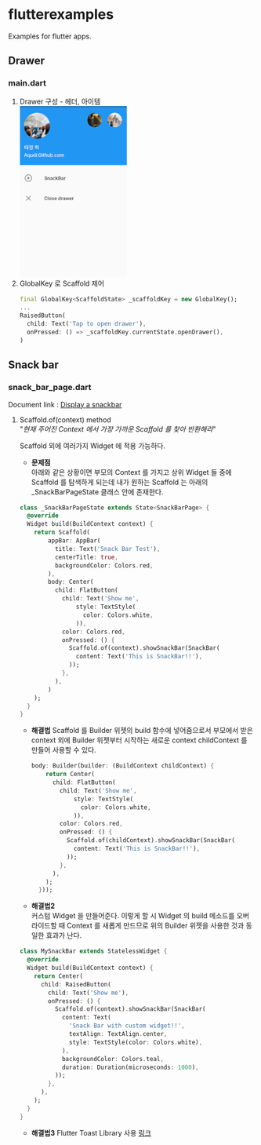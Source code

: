 # flutterexamples

Examples for flutter apps.

## Drawer
### main.dart

1. Drawer 구성 - 헤더, 아이템  
    ![drawer](assets/md/drawer.png)
2. GlobalKey 로 Scaffold 제어
    ```dart
   final GlobalKey<ScaffoldState> _scaffoldKey = new GlobalKey();
    ...
    RaisedButton(
      child: Text('Tap to open drawer'),
      onPressed: () => _scaffoldKey.currentState.openDrawer(),
    ) 
   ```

## Snack bar
### snack_bar_page.dart
Document link : [Display a snackbar](https://flutter.dev/docs/cookbook/design/snackbars)

1.  Scaffold.of(context) method  
    "*현재 주어진 Context 에서 가장 가까운 Scaffold 를 찾아 반환해라*"

    Scaffold 외에 여러가지 Widget 에 적용 가능하다.

    + **문제점**  
    아래와 같은
    상황이면 부모의 Context 를 가지고 상위 Widget 들 중에 Scaffold 를 탐색하게 되는데 내가 원하는 Scaffold 는 아래의 _SnackBarPageState 클래스 안에 존재한다.
    ```dart
    class _SnackBarPageState extends State<SnackBarPage> {
      @override
      Widget build(BuildContext context) {
        return Scaffold(
            appBar: AppBar(
              title: Text('Snack Bar Test'),
              centerTitle: true,
              backgroundColor: Colors.red,
            ),
            body: Center(
              child: FlatButton(
                child: Text('Show me',
                    style: TextStyle(
                      color: Colors.white,
                    )),
                color: Colors.red,
                onPressed: () {
                  Scaffold.of(context).showSnackBar(SnackBar(
                    content: Text('This is SnackBar!!'),
                  ));
                },
              ),
            )
        );
      }
    }
    ```
    + **해결법**
      Scaffold 를 Builder 위젯의 build 함수에 넣어줌으로서 부모에서 받은 context 외에 Builder 
      위젯부터 시작하는 새로운 context childContext 를 만들어 사용할 수 있다.

      ```dart
      body: Builder(builder: (BuildContext childContext) {
          return Center(
            child: FlatButton(
              child: Text('Show me',
                  style: TextStyle(
                    color: Colors.white,
                  )),
              color: Colors.red,
              onPressed: () {
                Scaffold.of(childContext).showSnackBar(SnackBar(
                  content: Text('This is SnackBar!!'),
                ));
              },
            ),
          );
        }));
      ```
    + **해결법2**  
    커스텀 Widget 을 만들어준다. 
    이렇게 할 시 Widget 의 build 메소드를 오버라이드할 때 Context 를 새롭게 
    만드므로 위의 Builder 위젯을 사용한 것과 동일한 효과가 난다.
    ```dart
    class MySnackBar extends StatelessWidget {
      @override
      Widget build(BuildContext context) {
        return Center(
          child: RaisedButton(
            child: Text('Show me'),
            onPressed: () {
              Scaffold.of(context).showSnackBar(SnackBar(
                content: Text(
                  'Snack Bar with custom widget!!',
                  textAlign: TextAlign.center,
                  style: TextStyle(color: Colors.white),
                ),
                backgroundColor: Colors.teal,
                duration: Duration(microseconds: 1000),
              ));
            },
          ),
        );
      }
    }
    ```
    + **해결법3**
    Flutter Toast Library 사용 [링크](https://pub.dev/packages/fluttertoast)

